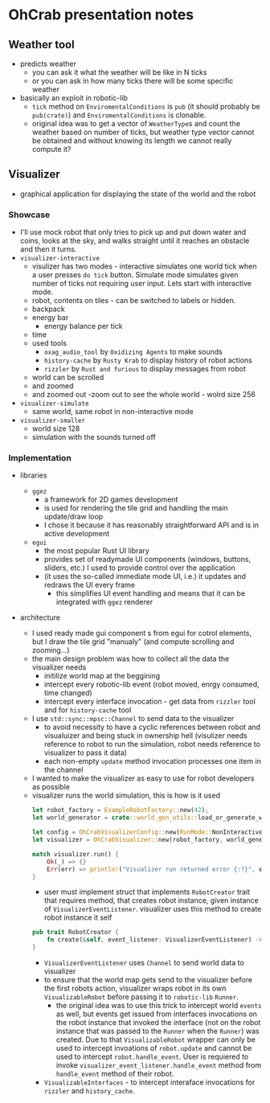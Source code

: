 # OhCrab presentation notes

## Weather tool
* predicts weather
    * you can ask it what the weather will be like in N ticks
    * or you can ask in how many ticks there will be some specific weather
* basically an exploit in robotic-lib 
  * `tick` method on `EnviromentalConditions` is `pub` (it should probably be `pub(crate)`) and  `EnviromentalConditions` is clonable.
  * original idea was to get a vector of `WeatherType`s and count the weather based on number of ticks, but weather type vector cannot be obtained and without knowing its length we cannot really compute it?

## Visualizer

* graphical application for displaying the state of the world and the robot

### Showcase
* I'll use mock robot that only tries to pick up and put down water and coins, looks at the sky, and walks straight until it reaches an obstacle and then it turns. 
* `visualizer-interactive`
    * visulizer has two modes - interactive simulates one world tick when a user presses `do tick` button. Simulate mode simulates given number of ticks not requiring user input. Lets start with interactive mode. 
    * robot, contents on tiles - can be switched to labels or hidden. 
    * backpack
    * energy bar 
        * energy balance per tick
    * time
    * used tools
        * `oxag_audio_tool` by `Oxidizing Agents` to make sounds
        * `history-cache` by `Rusty Krab` to display history of robot actions
        * `rizzler` by `Rust and furious` to display messages from robot
    * world can be scrolled
    * and zoomed
    * and zoomed out -zoom out to see the whole world - wolrd size 256
* `visualizer-simulate`
    * same world, same robot in non-interactive mode
* `visualizer-smaller`
    * world size 128
    * simulation with the sounds turned off

### Implementation

* libraries
    * `ggez`
        * a framework for 2D games development
        * is used for rendering the tile grid and handling the main update/draw loop
        * I chose it because it has reasonably straightforward API and is in active development
    * `egui`
        * the most popular Rust UI library
        * provides set of readymade UI components (windows, buttons, sliders, etc.) I used to provide control over the application 
        * (it uses the so-called immediate mode UI, i.e.) it updates and redraws the UI every frame
            * this simplifies UI event handling and means that it can be integrated with `ggez` renderer

* architecture
    * I used ready made gui component s from egui for cotrol elements, but I draw the tile grid "manualy" (and compute scrolling and zooming...)
    * the main design problem was how to collect all the data the visualizer needs
        * initilize world map at the beggining
        * intercept every robotic-lib event (robot moved, enrgy consumed, time changed)
        * intercept every interface invocation - get data from `rizzler` tool and for `history-cache` tool
    * I use `std::sync::mpsc::Channel` to send data to the visualizer
        * to avoid necessity to have a cyclic references between robot and visualuizer and being stuck in ownership hell (visulizer needs reference to robot to run the simulation, robot needs reference to visualizer to pass it data) 
        *   each non-empty `update` method invocation processes one item in the channel
    * I wanted to make the visualizer as easy to use for robot developers as possible
    * visualizer runs the world simulation, this is how is it used
        ```rust
        let robot_factory = ExampleRobotFactory::new(42);
        let world_generator = crate::world_gen_utils::load_or_generate_world(128, 420);
        
        let config = OhCrabVisualizerConfig::new(RunMode::NonInteractive(400), false);
        let visualizer = OhCrabVisualizer::new(robot_factory, world_generator, config);
        
        match visualizer.run() {
            Ok(_) => {}
            Err(err) => println!("Visualizer run returned error {:?}", err),
        }
        ```
        * user must implement struct that implements `RobotCreator` trait that requires method, that creates robot instance, given instance of `VisualizerEventListener`. visualizer uses this method to create robot instance it self
        ```rust
        pub trait RobotCreator {
            fn create(&self, event_listener: VisualizerEventListener) -> Box<dyn Runnable>;
        }
        ```
        * `VisualizerEventListener` uses `Channel` to send world data to visualizer
        * to ensure that the world map gets send to the visualizer before the first robots action, visualizer wraps robot in its own `VisualizableRobot` before passing it to `robotic-lib` `Runner`.
            * the original idea was to use this trick to intercept world `events` as well, but events get issued from interfaces invocations on the robot instance that invoked the interface (not on the robot instance that was passed to the `Runner` when the `Runner`) was created. Due to that `VisualizableRobot` wrapper can only be used to intercept invoations of `robot.update` and cannot be used to intercept `robot.handle_event`. User is requiered to invoke `visualizer_event_listener.handle_event` method from `handle_event` method of their robot.
        * `VisualizableInterfaces` - to intercept interaface invocations for `rizzler` and `history_cache`. 
